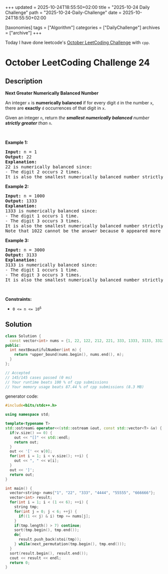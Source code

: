 +++
updated = 2025-10-24T18:55:50+02:00
title = "2025-10-24 Daily Challenge"
path = "2025-10-24-Daily-Challenge"
date = 2025-10-24T18:55:50+02:00

[taxonomies]
tags = ["Algorithm"]
categories = ["DailyChallenge"]
archives = ["archive"]
+++

Today I have done leetcode's [October LeetCoding Challenge](https://leetcode.com/problems/next-greater-numerically-balanced-number/) with `cpp`.

<!-- more -->

# October LeetCoding Challenge 24

## Description

**Next Greater Numerically Balanced Number**

<p>An integer <code>x</code> is <strong>numerically balanced</strong> if for every digit <code>d</code> in the number <code>x</code>, there are <strong>exactly</strong> <code>d</code> occurrences of that digit in <code>x</code>.</p>

<p>Given an integer <code>n</code>, return <em>the <strong>smallest numerically balanced</strong> number <strong>strictly greater</strong> than </em><code>n</code><em>.</em></p>

<p>&nbsp;</p>
<p><strong class="example">Example 1:</strong></p>

<pre>
<strong>Input:</strong> n = 1
<strong>Output:</strong> 22
<strong>Explanation:</strong> 
22 is numerically balanced since:
- The digit 2 occurs 2 times. 
It is also the smallest numerically balanced number strictly greater than 1.
</pre>

<p><strong class="example">Example 2:</strong></p>

<pre>
<strong>Input:</strong> n = 1000
<strong>Output:</strong> 1333
<strong>Explanation:</strong> 
1333 is numerically balanced since:
- The digit 1 occurs 1 time.
- The digit 3 occurs 3 times. 
It is also the smallest numerically balanced number strictly greater than 1000.
Note that 1022 cannot be the answer because 0 appeared more than 0 times.
</pre>

<p><strong class="example">Example 3:</strong></p>

<pre>
<strong>Input:</strong> n = 3000
<strong>Output:</strong> 3133
<strong>Explanation:</strong> 
3133 is numerically balanced since:
- The digit 1 occurs 1 time.
- The digit 3 occurs 3 times.
It is also the smallest numerically balanced number strictly greater than 3000.
</pre>

<p>&nbsp;</p>
<p><strong>Constraints:</strong></p>

<ul>
	<li><code>0 &lt;= n &lt;= 10<sup>6</sup></code></li>
</ul>


## Solution

``` cpp
class Solution {
  const vector<int> nums = {1, 22, 122, 212, 221, 333, 1333, 3133, 3313, 3331, 4444, 14444, 22333, 23233, 23323, 23332, 32233, 32323, 32332, 33223, 33232, 33322, 41444, 44144, 44414, 44441, 55555, 122333, 123233, 123323, 123332, 132233, 132323, 132332, 133223, 133232, 133322, 155555, 212333, 213233, 213323, 213332, 221333, 223133, 223313, 223331, 224444, 231233, 231323, 231332, 232133, 232313, 232331, 233123, 233132, 233213, 233231, 233312, 233321, 242444, 244244, 244424, 244442, 312233, 312323, 312332, 313223, 313232, 313322, 321233, 321323, 321332, 322133, 322313, 322331, 323123, 323132, 323213, 323231, 323312, 323321, 331223, 331232, 331322, 332123, 332132, 332213, 332231, 332312, 332321, 333122, 333212, 333221, 422444, 424244, 424424, 424442, 442244, 442424, 442442, 444224, 444242, 444422, 515555, 551555, 555155, 555515, 555551, 666666, 1224444};
public:
  int nextBeautifulNumber(int n) {
    return *upper_bound(nums.begin(), nums.end(), n);
  }
};

// Accepted
// 145/145 cases passed (0 ms)
// Your runtime beats 100 % of cpp submissions
// Your memory usage beats 87.44 % of cpp submissions (8.3 MB)
```

generator code:

``` cpp
#include<bits/stdc++.h>

using namespace std;

template<typename T>
std::ostream& operator<<(std::ostream &out, const std::vector<T> &v) {
  if(v.size() == 0) {
    out << "[]" << std::endl;
    return out;
  }
  out << '[' << v[0];
  for(int i = 1; i < v.size(); ++i) {
    out << ", " << v[i];
  }
  out << ']';
  return out;
}

int main() {
  vector<string> nums{"1", "22", "333", "4444", "55555", "666666"};
  vector<int> result;
  for(int i = 1; i < (1 << 6); ++i) {
    string tmp;
    for(int j = 0; j < 6; ++j) {
      if((1 << j) & i) tmp += nums[j];
    }
    if(tmp.length() > 7) continue;
    sort(tmp.begin(), tmp.end());
    do{
      result.push_back(stoi(tmp));
    } while(next_permutation(tmp.begin(), tmp.end()));
  }
  sort(result.begin(), result.end());
  cout << result << endl;
  return 0;
}
```
